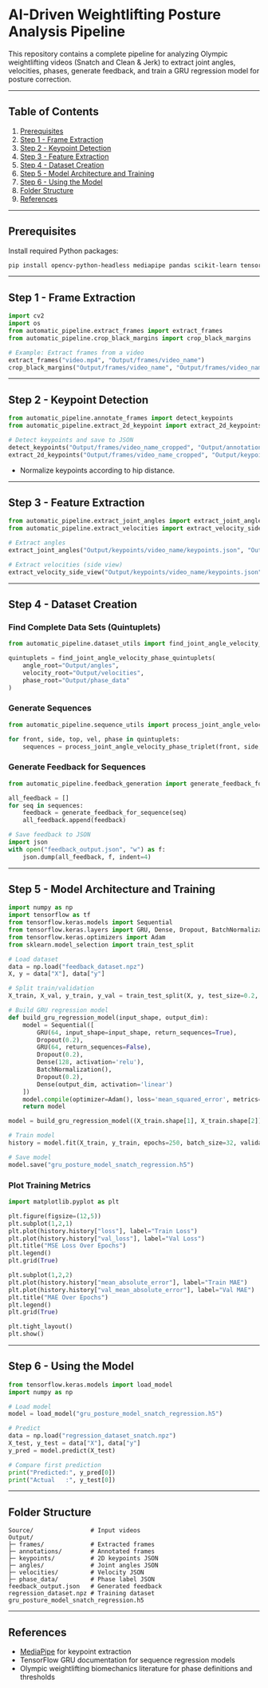 # AI-Driven Weightlifting Posture Analysis Pipeline

This repository contains a complete pipeline for analyzing Olympic weightlifting videos (Snatch and Clean & Jerk) to extract joint angles, velocities, phases, generate feedback, and train a GRU regression model for posture correction.

---

## Table of Contents

1. [Prerequisites](#prerequisites)  
2. [Step 1 - Frame Extraction](#step-1---frame-extraction)  
3. [Step 2 - Keypoint Detection](#step-2---keypoint-detection)  
4. [Step 3 - Feature Extraction](#step-3---feature-extraction)  
5. [Step 4 - Dataset Creation](#step-4---dataset-creation)  
6. [Step 5 - Model Architecture and Training](#step-5---model-architecture-and-training)  
7. [Step 6 - Using the Model](#step-6---using-the-model)  
8. [Folder Structure](#folder-structure)  
9. [References](#references)  

---

## Prerequisites

Install required Python packages:

```bash
pip install opencv-python-headless mediapipe pandas scikit-learn tensorflow matplotlib
```

---

## Step 1 - Frame Extraction

```python
import cv2
import os
from automatic_pipeline.extract_frames import extract_frames
from automatic_pipeline.crop_black_margins import crop_black_margins

# Example: Extract frames from a video
extract_frames("video.mp4", "Output/frames/video_name")
crop_black_margins("Output/frames/video_name", "Output/frames/video_name_cropped")
```

---

## Step 2 - Keypoint Detection

```python
from automatic_pipeline.annotate_frames import detect_keypoints
from automatic_pipeline.extract_2d_keypoint import extract_2d_keypoints

# Detect keypoints and save to JSON
detect_keypoints("Output/frames/video_name_cropped", "Output/annotations/video_name")
extract_2d_keypoints("Output/frames/video_name_cropped", "Output/keypoints/video_name/keypoints.json")
```

- Normalize keypoints according to hip distance.

---

## Step 3 - Feature Extraction

```python
from automatic_pipeline.extract_joint_angles import extract_joint_angles
from automatic_pipeline.extract_velocities import extract_velocity_side_view

# Extract angles
extract_joint_angles("Output/keypoints/video_name/keypoints.json", "Output/angles/video_name/joint_angles.json")

# Extract velocities (side view)
extract_velocity_side_view("Output/keypoints/video_name/keypoints.json", "Output/velocities/video_name/velocities.json")
```

---

## Step 4 - Dataset Creation

### Find Complete Data Sets (Quintuplets)

```python
from automatic_pipeline.dataset_utils import find_joint_angle_velocity_phase_quintuplets

quintuplets = find_joint_angle_velocity_phase_quintuplets(
    angle_root="Output/angles",
    velocity_root="Output/velocities",
    phase_root="Output/phase_data"
)
```

### Generate Sequences

```python
from automatic_pipeline.sequence_utils import process_joint_angle_velocity_phase_triplet

for front, side, top, vel, phase in quintuplets:
    sequences = process_joint_angle_velocity_phase_triplet(front, side, top, vel, phase, seq_len=10)
```

### Generate Feedback for Sequences

```python
from automatic_pipeline.feedback_generation import generate_feedback_for_sequence

all_feedback = []
for seq in sequences:
    feedback = generate_feedback_for_sequence(seq)
    all_feedback.append(feedback)

# Save feedback to JSON
import json
with open("feedback_output.json", "w") as f:
    json.dump(all_feedback, f, indent=4)
```

---

## Step 5 - Model Architecture and Training

```python
import numpy as np
import tensorflow as tf
from tensorflow.keras.models import Sequential
from tensorflow.keras.layers import GRU, Dense, Dropout, BatchNormalization
from tensorflow.keras.optimizers import Adam
from sklearn.model_selection import train_test_split

# Load dataset
data = np.load("feedback_dataset.npz")
X, y = data["X"], data["y"]

# Split train/validation
X_train, X_val, y_train, y_val = train_test_split(X, y, test_size=0.2, random_state=42)

# Build GRU regression model
def build_gru_regression_model(input_shape, output_dim):
    model = Sequential([
        GRU(64, input_shape=input_shape, return_sequences=True),
        Dropout(0.2),
        GRU(64, return_sequences=False),
        Dropout(0.2),
        Dense(128, activation='relu'),
        BatchNormalization(),
        Dropout(0.2),
        Dense(output_dim, activation='linear')
    ])
    model.compile(optimizer=Adam(), loss='mean_squared_error', metrics=['mean_absolute_error'])
    return model

model = build_gru_regression_model((X_train.shape[1], X_train.shape[2]), y_train.shape[1])

# Train model
history = model.fit(X_train, y_train, epochs=250, batch_size=32, validation_data=(X_val, y_val))

# Save model
model.save("gru_posture_model_snatch_regression.h5")
```

### Plot Training Metrics

```python
import matplotlib.pyplot as plt

plt.figure(figsize=(12,5))
plt.subplot(1,2,1)
plt.plot(history.history["loss"], label="Train Loss")
plt.plot(history.history["val_loss"], label="Val Loss")
plt.title("MSE Loss Over Epochs")
plt.legend()
plt.grid(True)

plt.subplot(1,2,2)
plt.plot(history.history["mean_absolute_error"], label="Train MAE")
plt.plot(history.history["val_mean_absolute_error"], label="Val MAE")
plt.title("MAE Over Epochs")
plt.legend()
plt.grid(True)

plt.tight_layout()
plt.show()
```

---

## Step 6 - Using the Model

```python
from tensorflow.keras.models import load_model
import numpy as np

# Load model
model = load_model("gru_posture_model_snatch_regression.h5")

# Predict
data = np.load("regression_dataset_snatch.npz")
X_test, y_test = data["X"], data["y"]
y_pred = model.predict(X_test)

# Compare first prediction
print("Predicted:", y_pred[0])
print("Actual   :", y_test[0])
```

---

## Folder Structure

```
Source/                # Input videos
Output/
├─ frames/             # Extracted frames
├─ annotations/        # Annotated frames
├─ keypoints/          # 2D keypoints JSON
├─ angles/             # Joint angles JSON
├─ velocities/         # Velocity JSON
├─ phase_data/         # Phase label JSON
feedback_output.json   # Generated feedback
regression_dataset.npz # Training dataset
gru_posture_model_snatch_regression.h5
```

---

## References

- [MediaPipe](https://mediapipe.dev/) for keypoint extraction  
- TensorFlow GRU documentation for sequence regression models  
- Olympic weightlifting biomechanics literature for phase definitions and thresholds  

